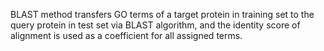 BLAST method transfers GO terms of a target protein in training set to the query protein in test set via BLAST algorithm, and the identity score of alignment is used as a coefficient for all assigned terms.
